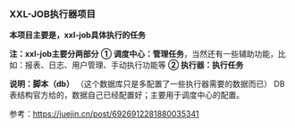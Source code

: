 ### XXL-JOB执行器项目
**本项目主要是，xxl-job具体执行的任务**



**注：xxl-job主要分两部分**
**① 调度中心：管理任务**，当然还有一些辅助功能，比如：报表、日志、用户管理、手动执行功能等
**② 执行器：执行任务**




**说明：脚本（db）**
（这个数据库只是多配置了一些执行器需要的数据而已）
DB表结构官方给的，数据自己已经配置好；主要用于调度中心的配置。


参考：https://juejin.cn/post/6926912281880035341